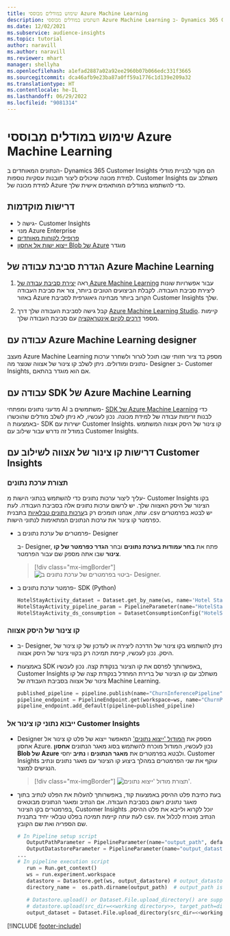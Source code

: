 ```yaml
---
title: שימוש במודלים מבוססי Azure Machine Learning
description: השתמש במודלים מבוססי Azure Machine Learning ב- Dynamics 365 Customer Insights.
ms.date: 12/02/2021
ms.subservice: audience-insights
ms.topic: tutorial
author: naravill
ms.author: naravill
ms.reviewer: mhart
manager: shellyha
ms.openlocfilehash: a1efad2887a02a92ee2960b07b066edc331f3665
ms.sourcegitcommit: dca46afb9e23ba87a0ff59a1776c1d139e209a32
ms.translationtype: HT
ms.contentlocale: he-IL
ms.lasthandoff: 06/29/2022
ms.locfileid: "9081314"
---
```

# <a name="use-azure-machine-learning-based-models"></a>שימוש במודלים מבוססי Azure Machine Learning

הנתונים המאוחדים ב- Dynamics 365 Customer Insights הם מקור לבניית מודלי למידת מכונה שיכולים ליצור תובנות עסקיות נוספות. Customer Insights משתלב עם למידת מכונה של Azure כדי להשתמש במודלים המותאמים אישית שלך.

## <a name="prerequisites"></a>דרישות מוקדמות

- גישה ל- Customer Insights
- מנוי Azure Enterprise
- [פרופילי לקוחות מאוחדים](data-unification.md)
- [ייצוא ישות אל אחסון Blob של Azure](export-azure-blob-storage.md) מוגדר

## <a name="set-up-azure-machine-learning-workspace"></a>הגדרת סביבת עבודה של Azure Machine Learning

1. ראה [יצירת סביבת עבודה של Azure Machine Learning](/azure/machine-learning/concept-workspace#-create-a-workspace) עבור אפשרויות שונות ליצירת סביבת העבודה. לקבלת הביצועים הטובים ביותר, צור את סביבת העבודה באזור Azure הקרוב ביותר מבחינה גיאוגרפית לסביבת Customer Insights שלך.

1. קבל גישה לסביבת העבודה שלך דרך [Azure Machine Learning Studio](https://ml.azure.com/). קיימות מספר [דרכים לקיום אינטראקציה](/azure/machine-learning/concept-workspace#tools-for-workspace-interaction) עם סביבת העבודה שלך.

## <a name="work-with-azure-machine-learning-designer"></a>עבודה עם Azure Machine Learning designer

מעצב Azure Machine Learning מספק בד ציור חזותי שבו תוכל לגרור ולשחרר ערכות נתונים ומודולים. ניתן לשלב קו צינור של אצווה שנוצר מה- Designer ב- Customer Insights, אם הוא מוגדר בהתאם. 
   
## <a name="working-with-azure-machine-learning-sdk"></a>עבודה עם SDK של Azure Machine Learning

מדעני נתונים ומפתחי AI משתמשים ב- [SDK של Azure Machine Learning](/python/api/overview/azure/ml/?preserve-view=true&view=azure-ml-py) כדי לבנות זרימות עבודה של למידת מכונה. נכון לעכשיו, לא ניתן לשלב מודלים שהוכשרו באמצעות ה- SDK ישירות עם Customer Insights. קו צינור של היסק אצווה המשתמש במודל זה נדרש עבור שילוב עם Customer Insights.

## <a name="batch-pipeline-requirements-to-integrate-with-customer-insights"></a>דרישות קו צינור של אצווה לשילוב עם Customer Insights

### <a name="dataset-configuration"></a>תצורת ערכת נתונים

עליך ליצור ערכות נתונים כדי להשתמש בנתוני הישות מ- Customer Insights בקו הצינור של היסק האצווה שלך. יש לרשום ערכות נתונים אלה בסביבת העבודה. לעת עתה, אנחנו תומכים רק ב[ערכות נתונים טבלאיות](/azure/machine-learning/how-to-create-register-datasets#tabulardataset) בתבנית ‎.csv יש לבטא בפרמטרים כפרמטר קו צינור את ערכות הנתונים המתאימות לנתוני הישות.
   
* פרמטרים של ערכת נתונים ב- Designer
   
     ב- Designer, פתח את **בחר עמודות בערכת נתונים** ובחר **הגדר כפרמטר של קו צינור** שבו אתה מספק שם עבור הפרמטר.

     > [!div class="mx-imgBorder"]
     > ![ביטוי בפרמטרים של ערכת נתונים ב- Designer.](media/intelligence-designer-dataset-parameters.png "ביטוי בפרמטרים של ערכת נתונים ב- Designer")
   
* פרמטר ערכת נתונים ב- SDK‏ (Python)
   
   ```python
   HotelStayActivity_dataset = Dataset.get_by_name(ws, name='Hotel Stay Activity Data')
   HotelStayActivity_pipeline_param = PipelineParameter(name="HotelStayActivity_pipeline_param", default_value=HotelStayActivity_dataset)
   HotelStayActivity_ds_consumption = DatasetConsumptionConfig("HotelStayActivity_dataset", HotelStayActivity_pipeline_param)
   ```

### <a name="batch-inference-pipeline"></a>קו צינור של היסק אצווה
  
* ב- Designer, ניתן להשתמש בקו צינור של הדרכה ליצירה או לעדכון של קו צינור של היסק. נכון לעכשיו, קיימת תמיכה רק בקווי צינור של היסק אצווה.

* באמצעות SDK באפשרותך לפרסם את קו הצינור בנקודת קצה. נכון לעכשיו, Customer Insights משתלב עם קו הצינור של ברירת המחדל בנקודת קצה של קו צינור של אצווה בסביבת העבודה של Machine Learning.
   
   ```python
   published_pipeline = pipeline.publish(name="ChurnInferencePipeline", description="Published Churn Inference pipeline")
   pipeline_endpoint = PipelineEndpoint.get(workspace=ws, name="ChurnPipelineEndpoint") 
   pipeline_endpoint.add_default(pipeline=published_pipeline)
   ```

### <a name="import-pipeline-data-into-customer-insights"></a>ייבוא נתוני קו צינור אל Customer Insights

* Designer מספק את [המודול 'ייצוא נתונים'](/azure/machine-learning/algorithm-module-reference/export-data) המאפשר ייצוא של פלט קו צינור אל אחסון Azure. נכון לעכשיו, המודול מוכרח להשתמש בסוג מאגר הנתונים **אחסון Blob של Azure** ולבטא בפרמטרים את **מאגר הנתונים** ו **נתיב** יחסי. Customer Insights עוקף את שני הפרמטרים במהלך ביצוע קו הצינור עם מאגר נתונים ונתיב הנגישים למוצר.
   > [!div class="mx-imgBorder"]
   > ![תצורת מודול 'ייצוא נתונים'.](media/intelligence-designer-importdata.png "תצורת מודול 'ייצוא נתונים'")
   
* בעת כתיבת פלט ההיסק באמצעות קוד, באפשרותך להעלות את הפלט לנתיב בתוך *מאגר נתונים רשום* בסביבת העבודה. אם הנתיב ומאגר הנתונים מבוטאים בפרמטרים בקו הצינור, Customer Insights יוכל לקרוא ולייבא את פלט ההיסק. לעת עתה קיימת תמיכה בפלט טבלאי יחיד בתבנית csv. הנתיב מוכרח לכלול את שם הספריה ואת שם הקובץ.

   ```python
   # In Pipeline setup script
      OutputPathParameter = PipelineParameter(name="output_path", default_value="HotelChurnOutput/HotelChurnOutput.csv")
      OutputDatastoreParameter = PipelineParameter(name="output_datastore", default_value="workspaceblobstore")
   ...
   # In pipeline execution script
      run = Run.get_context()
      ws = run.experiment.workspace
      datastore = Datastore.get(ws, output_datastore) # output_datastore is parameterized
      directory_name =  os.path.dirname(output_path)  # output_path is parameterized.
      
      # Datastore.upload() or Dataset.File.upload_directory() are supported methods to uplaod the data
      # datastore.upload(src_dir=<<working directory>>, target_path=directory_name, overwrite=False, show_progress=True)
      output_dataset = Dataset.File.upload_directory(src_dir=<<working directory>>, target = (datastore, directory_name)) # Remove trailing "/" from directory_name
   ```


[!INCLUDE [footer-include](includes/footer-banner.md)]